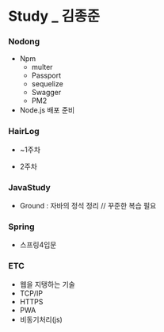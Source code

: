 # Study _ 김종준



### Nodong

- Npm
  - multer
  - Passport
  - sequelize
  - Swagger
  - PM2
- Node.js 배포 준비



### HairLog

- ~1주차

- 2주차

  


### JavaStudy

- Ground : 자바의 정석 정리 // 꾸준한 복습 필요



### Spring

- 스프링4입문



### ETC

- 웹을 지탱하는 기술
- TCP/IP
- HTTPS
- PWA
- 비동기처리(js)

